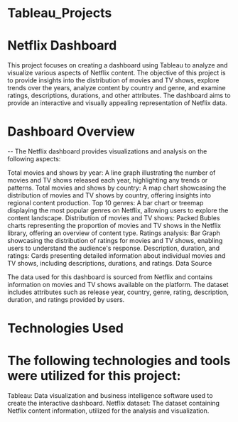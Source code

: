 # Tableau_Projects
# Netflix Dashboard

This project focuses on creating a dashboard using Tableau to analyze and visualize various aspects of Netflix content. The objective of this project is to provide insights into the distribution of movies and TV shows, explore trends over the years, analyze content by country and genre, and examine ratings, descriptions, durations, and other attributes. The dashboard aims to provide an interactive and visually appealing representation of Netflix data.

# Dashboard Overview

-- The Netflix dashboard provides visualizations and analysis on the following aspects:

Total movies and shows by year: A line graph illustrating the number of movies and TV shows released each year, highlighting any trends or patterns.
Total movies and shows by country: A map chart showcasing the distribution of movies and TV shows by country, offering insights into regional content production.
Top 10 genres: A bar chart or treemap displaying the most popular genres on Netflix, allowing users to explore the content landscape.
Distribution of movies and TV shows: Packed Bubles charts representing the proportion of movies and TV shows in the Netflix library, offering an overview of content type.
Ratings analysis: Bar Graph showcasing the distribution of ratings for movies and TV shows, enabling users to understand the audience's response. Description, duration, and ratings: Cards presenting detailed information about individual movies and TV shows, including descriptions, durations, and ratings.
Data Source

The data used for this dashboard is sourced from Netflix and contains information on movies and TV shows available on the platform. The dataset includes attributes such as release year, country, genre, rating, description, duration, and ratings provided by users.

# Technologies Used

# The following technologies and tools were utilized for this project:

Tableau: Data visualization and business intelligence software used to create the interactive dashboard.
Netflix dataset: The dataset containing Netflix content information, utilized for the analysis and visualization.

